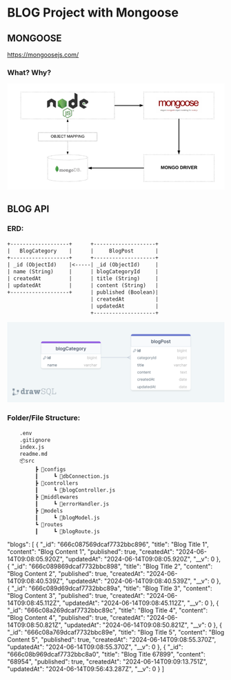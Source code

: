 # BLOG Project with Mongoose

## MONGOOSE

https://mongoosejs.com/

### What? Why?

![](./mongoose.png)

## BLOG API

### ERD:
```
+-------------------+      +--------------------+
|   BlogCategory    |      |     BlogPost       |
+-------------------+      +--------------------+
| _id (ObjectId)    |<-----| _id (ObjectId)     |
| name (String)     |      | blogCategoryId     |
| createdAt         |      | title (String)     |
| updatedAt         |      | content (String)   |
+-------------------+      | published (Boolean)|
                           | createdAt          |
                           | updatedAt          |
                           +--------------------+

```
![ERD](./erdBlogAPI.png)

### Folder/File Structure:

```
    .env
    .gitignore
    index.js
    readme.md
    📦src
         ┣ 📂configs
         ┃     ┗ 📜dbConnection.js
         ┣ 📂controllers
         ┃     ┗ 📜blogController.js
         ┣ 📂middlewares
         ┃     ┗ 📜errorHandler.js
         ┣ 📂models
         ┃     ┗ 📜blogModel.js
         ┗ 📂routes
         ┃     ┗ 📜blogRoute.js
```


"blogs": [
    {
      "_id": "666c087569dcaf7732bbc896",
      "title": "Blog Title 1",
      "content": "Blog Content 1",
      "published": true,
      "createdAt": "2024-06-14T09:08:05.920Z",
      "updatedAt": "2024-06-14T09:08:05.920Z",
      "__v": 0
    },
    {
      "_id": "666c089869dcaf7732bbc898",
      "title": "Blog Title 2",
      "content": "Blog Content 2",
      "published": true,
      "createdAt": "2024-06-14T09:08:40.539Z",
      "updatedAt": "2024-06-14T09:08:40.539Z",
      "__v": 0
    },
    {
      "_id": "666c089d69dcaf7732bbc89a",
      "title": "Blog Title 3",
      "content": "Blog Content 3",
      "published": true,
      "createdAt": "2024-06-14T09:08:45.112Z",
      "updatedAt": "2024-06-14T09:08:45.112Z",
      "__v": 0
    },
    {
      "_id": "666c08a269dcaf7732bbc89c",
      "title": "Blog Title 4",
      "content": "Blog Content 4",
      "published": true,
      "createdAt": "2024-06-14T09:08:50.821Z",
      "updatedAt": "2024-06-14T09:08:50.821Z",
      "__v": 0
    },
    {
      "_id": "666c08a769dcaf7732bbc89e",
      "title": "Blog Title 5",
      "content": "Blog Content 5",
      "published": true,
      "createdAt": "2024-06-14T09:08:55.370Z",
      "updatedAt": "2024-06-14T09:08:55.370Z",
      "__v": 0
    },
    {
      "_id": "666c08b969dcaf7732bbc8a0",
      "title": "Blog Title 67899",
      "content": "68954",
      "published": true,
      "createdAt": "2024-06-14T09:09:13.751Z",
      "updatedAt": "2024-06-14T09:56:43.287Z",
      "__v": 0
    }
  ]